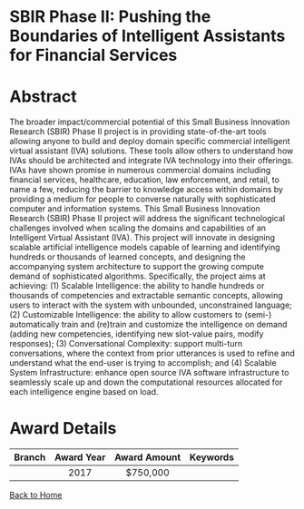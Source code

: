 
SBIR Phase II: Pushing the Boundaries of Intelligent Assistants for Financial Services
======================================================================================

# Abstract


The broader impact/commercial potential of this Small Business Innovation Research (SBIR) Phase II project is in providing state-of-the-art tools allowing anyone to build and deploy domain specific commercial intelligent virtual assistant (IVA) solutions. These tools allow others to understand how IVAs should be architected and integrate IVA technology into their offerings. IVAs have shown promise in numerous commercial domains including financial services, healthcare, education, law enforcement, and retail, to name a few, reducing the barrier to knowledge access within domains by providing a medium for people to converse naturally with sophisticated computer and information systems. This Small Business Innovation Research (SBIR) Phase II project will address the significant technological challenges involved when scaling the domains and capabilities of an Intelligent Virtual Assistant (IVA). This project will innovate in designing scalable artificial intelligence models capable of learning and identifying hundreds or thousands of learned concepts, and designing the accompanying system architecture to support the growing compute demand of sophisticated algorithms. Specifically, the project aims at achieving: (1) Scalable Intelligence: the ability to handle hundreds or thousands of competencies and extractable semantic concepts, allowing users to interact with the system with unbounded, unconstrained language; (2) Customizable Intelligence: the ability to allow customers to (semi-) automatically train and (re)train and customize the intelligence on demand (adding new competencies, identifying new slot-value pairs, modify responses); (3) Conversational Complexity: support multi-turn conversations, where the context from prior utterances is used to refine and understand what the end-user is trying to accomplish; and (4) Scalable System Infrastructure: enhance open source IVA software infrastructure to seamlessly scale up and down the computational resources allocated for each intelligence engine based on load.  

# Award Details

|Branch|Award Year|Award Amount|Keywords|
| :---: | :---: | :---: | :---: |
||2017|$750,000||
  
  


[Back to Home](https://github.com/chrischow/dod_sbir_awards/Reports/JT/#331)